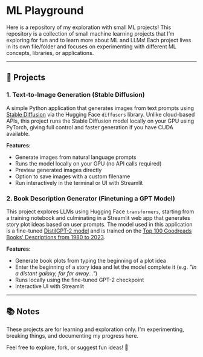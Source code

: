 # ML Playground

Here is a repository of my exploration with small ML projects! This repository is a collection of small machine learning projects that I’m exploring for fun and to learn more about ML and LLMs! Each project lives in its own file/folder and focuses on experimenting with different ML concepts, libraries, or applications.  

---

## 📌 Projects

### 1. Text-to-Image Generation (Stable Diffusion)

A simple Python application that generates images from text prompts using [Stable Diffusion](https://huggingface.co/sd-legacy/stable-diffusion-v1-5) via the Hugging Face `diffusers` library. Unlike cloud-based APIs, this project runs the Stable Diffusion model locally on your GPU using PyTorch, giving full control and faster generation if you have CUDA available.

**Features:**
- Generate images from natural language prompts
- Runs the model locally on your GPU (no API calls required)
- Preview generated images directly
- Option to save images with a custom filename
- Run interactively in the terminal or UI with Streamlit


### 2. Book Description Generator (Finetuning a GPT Model)

This project explores LLMs using Hugging Face `transformers`, starting from a training notebook and culminating in a Streamlit web app that generates story plot ideas based on user prompts. The model used in this application is a fine-tuned [DistilGPT-2 model](https://huggingface.co/distilbert/distilgpt2) and is trained on the [Top 100 Goodreads Books' Descriptions from 1980 to 2023](https://www.kaggle.com/datasets/cristaliss/ultimate-book-collection-top-100-books-up-to-2023).

**Features:**
- Generate book plots from typing the beginning of a plot idea
- Enter the beginning of a story idea and let the model complete it (e.g. *"In a distant galaxy, far far away..."*)
- Runs locally using the fine-tuned GPT-2 checkpoint
- Interactive UI with Streamlit

---

## 📚 Notes

These projects are for learning and exploration only.
I’m experimenting, breaking things, and documenting my progress here.

Feel free to explore, fork, or suggest fun ideas! 🚀
